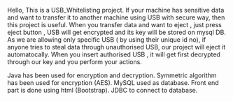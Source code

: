 Hello, This is a USB_Whitelisting project. If your machine has sensitive data and want to transfer it to another machine using USB 
with secure way, then this project is useful. When you transfer data and want to eject , just press eject button , USB will get 
encrypted and its key will be stored on mysql DB. As we are allowing only specific USB ( by using their unique id no), if anyone 
tries to steal data through unauthorised USB, our project will eject it automatocally. When you insert authorised USB , it will 
get first decrypted through our key and you perform your actions.

Java has been used for encryption and decryption. Symmetric algorithm has been used for encryption (AES). MySQL used as database. 
Front end part is done using html (Bootstrap). JDBC to connect to database.   
